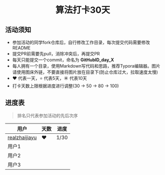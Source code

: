 <h1 align="center">
    算法打卡30天
</h1>


## 活动须知

- 参加活动的同学fork仓库后，自行修改工作目录，每次提交代码需要修改README
- 提交PR前需要先pull，消除冲突后，再提交PR
- 每天只能提交一个commit，命名为 **GitHubID_day_X**
- 每人拥有一个目录，使用Markdown写代码和思路，推荐Typora编辑器。图片请使用图床外链，不要直接将图片放在目录下(防止仓库过大，拉取速度太慢)
- :heart: 代表一天，:star: 代表5天，:sunny: 代表10天
- 打卡天数上限根据进度进行调整(30 -> 50 -> 80 -> 100)



## 进度表

> 排名只代表参加活动的先后次序

| 用户                                              | 天数    | 进度 |
| ------------------------------------------------- | ------- | ---- |
| [realzhaijiayu](https://github.com/realzhaijiayu) | :heart: | 1/30 |
| 用户1                                             |         |      |
| 用户2                                             |         |      |
| 用户3                                             |         |      |

